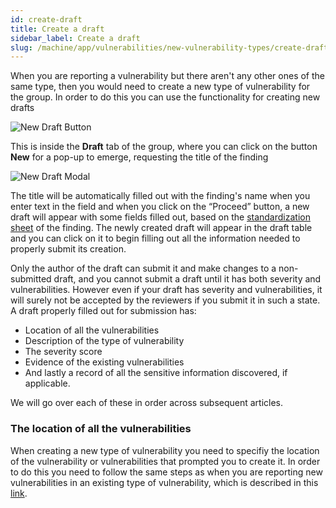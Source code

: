 ```yaml
---
id: create-draft
title: Create a draft
sidebar_label: Create a draft
slug: /machine/app/vulnerabilities/new-vulnerability-types/create-draft
---
```


When you are reporting a vulnerability
but there aren't any other ones
of the same type,
then you would need to create
a new type of vulnerability for the group.
In order to do this
you can use the functionality
for creating new drafts

![New Draft Button](https://res.cloudinary.com/fluid-attacks/image/upload/v1622211887/docs/web/vulnerabilities/new-vulnerability-types/creating-vuln-types/draft_newbutton_highlight_trw2h9.webp)

This is inside the **Draft** tab of the group,
where you can click
on the button **New**
for a pop-up to emerge,
requesting the title of the finding

![New Draft Modal](https://res.cloudinary.com/fluid-attacks/image/upload/v1622211887/docs/web/vulnerabilities/new-vulnerability-types/creating-vuln-types/newdraft_modal_pmmw8y.webp)

The title will be automatically filled out
with the finding's name
when you enter text in the field
and when you click on the “Proceed” button,
a new draft will appear
with some fields filled out,
based on the
[standardization sheet](https://docs.google.com/spreadsheets/d/1L37WnF6enoC8Ws8vs9sr0G29qBLwbe-3ztbuopu1nvc/)
of the finding.
The newly created draft
will appear in the draft table
and you can click on it
to begin filling out
all the information needed
to properly submit its creation.

Only the author of the draft
can submit it
and make changes to
a non-submitted draft,
and you cannot submit a draft
until it has both severity
and vulnerabilities.
However even if your draft
has severity and vulnerabilities,
it will surely not be accepted by the reviewers
if you submit it in such a state.
A draft properly filled out for submission has:

- Location of all the vulnerabilities
- Description of the type of vulnerability
- The severity score
- Evidence of the existing vulnerabilities
- And lastly
  a record of all the sensitive information discovered,
  if applicable.

We will go over each of these in order
across subsequent articles.

### The location of all the vulnerabilities

When creating a new type of vulnerability
you need to specifiy
the location of the vulnerability or vulnerabilities
that prompted you to create it.
In order to do this
you need to follow the same steps
as when you are reporting new vulnerabilities
in an existing type of vulnerability,
which is described in this
[link](/machine/app/vulnerabilities/reporting-vulns).
